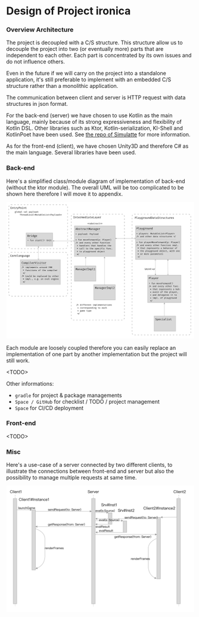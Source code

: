 # Design of Project ironica

### Overview Architecture

The project is decoupled with a C/S structure. This structure allow us to decouple the project into two (or eventually more) parts that are independent to each other. Each part is concentrated by its own issues and do not influence others.

Even in the future if we will carry on the project into a standalone application, it's still preferable to implement with an embedded C/S structure rather than a monolithic application.

The communication between client and server is HTTP request with data structures in json format.

For the back-end (server) we have chosen to use Kotlin as the main language, mainly because of its strong expressiveness and flexibility of Kotlin DSL. Other libraries such as Ktor, Kotlin-serialization, KI-Shell and KotlinPoet have been used. See [the repo of Simulatte](https://github.com/Ironica/simulatte) for more information.

As for the front-end (client), we have chosen Unity3D and therefore C# as the main language. Several libraries have been used.

### Back-end

Here's a simplified class/module diagram of implementation of back-end (without the ktor module). The overall UML will be too complicated to be shown here therefore I will move it to appendix.

![](./img/back-end-archi.png)

Each module are loosely coupled therefore you can easily replace an implementation of one part by another implementation but the project will still work.

\<TODO\>

Other informations:

-   `gradle` for project & package managements
-   `Space / GitHub` for checklist / TODO / project management
-   `Space` for CI/CD deployment

### Front-end

\<TODO\>

### Misc

Here's a use-case of a server connected by two different clients, to illustrate the connections between front-end and server but also the possibility to manage multiple requests at same time.

![](./img/request-flow.png)